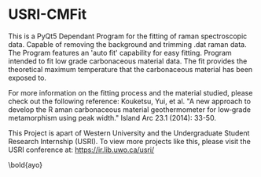 # USRI-CMFit
This is a PyQt5 Dependant Program for the fitting of raman spectroscopic data. 
Capable of removing the background and trimming .dat raman data. 
The Program features an 'auto fit' capability for easy fitting. 
Program intended to fit low grade carbonaceous material data. 
The fit provides the theoretical maximum temperature that the carbonaceous material has been exposed to.

For more information on the fitting process and the material studied, please check out the following reference: 
Kouketsu, Yui, et al. "A new approach to develop the R aman carbonaceous material geothermometer for low‐grade metamorphism using peak width." Island Arc 23.1 (2014): 33-50. 

This Project is apart of Western University and the Undergraduate Student Research Internship (USRI). 
To view more projects like this, please visit the USRI conference at: https://ir.lib.uwo.ca/usri/

\bold{ayo}
